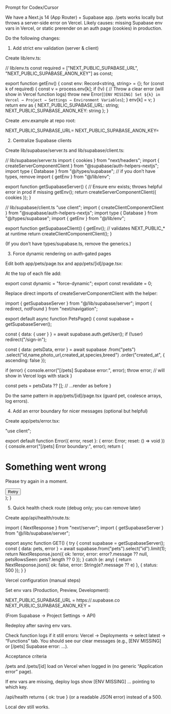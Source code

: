 Prompt for Codex/Cursor

We have a Next.js 14 (App Router) + Supabase app. /pets works locally but throws a server-side error on Vercel. Likely causes: missing Supabase env vars in Vercel, or static prerender on an auth page (cookies) in production.

Do the following changes:
1) Add strict env validation (server & client)

Create lib/env.ts:

// lib/env.ts
const required = ["NEXT_PUBLIC_SUPABASE_URL", "NEXT_PUBLIC_SUPABASE_ANON_KEY"] as const;

export function getEnv() {
  const env: Record<string, string> = {};
  for (const k of required) {
    const v = process.env[k];
    if (!v) {
      // Throw a clear error (will show in Vercel function logs)
      throw new Error(`[ENV MISSING] Set ${k} in Vercel → Project → Settings → Environment Variables`);
    }
    env[k] = v;
  }
  return env as { NEXT_PUBLIC_SUPABASE_URL: string; NEXT_PUBLIC_SUPABASE_ANON_KEY: string };
}


Create .env.example at repo root:

NEXT_PUBLIC_SUPABASE_URL=
NEXT_PUBLIC_SUPABASE_ANON_KEY=

2) Centralize Supabase clients

Create lib/supabase/server.ts and lib/supabase/client.ts:

// lib/supabase/server.ts
import { cookies } from "next/headers";
import { createServerComponentClient } from "@supabase/auth-helpers-nextjs";
import type { Database } from "@/types/supabase"; // if you don’t have types, remove <Database>
import { getEnv } from "@/lib/env";

export function getSupabaseServer() {
  // Ensure env exists; throws helpful error in prod if missing
  getEnv();
  return createServerComponentClient<Database>({ cookies });
}

// lib/supabase/client.ts
"use client";
import { createClientComponentClient } from "@supabase/auth-helpers-nextjs";
import type { Database } from "@/types/supabase";
import { getEnv } from "@/lib/env";

export function getSupabaseClient() {
  getEnv(); // validates NEXT_PUBLIC_* at runtime
  return createClientComponentClient<Database>();
}


(If you don’t have types/supabase.ts, remove the <Database> generics.)

3) Force dynamic rendering on auth-gated pages

Edit both app/pets/page.tsx and app/pets/[id]/page.tsx:

At the top of each file add:

export const dynamic = "force-dynamic";
export const revalidate = 0;


Replace direct imports of createServerComponentClient with the helper:

import { getSupabaseServer } from "@/lib/supabase/server";
import { redirect, notFound } from "next/navigation";

export default async function PetsPage() {
  const supabase = getSupabaseServer();

  const { data: { user } } = await supabase.auth.getUser();
  if (!user) redirect("/sign-in");

  const { data: petsData, error } = await supabase
    .from("pets")
    .select("id,name,photo_url,created_at,species,breed")
    .order("created_at", { ascending: false });

  if (error) {
    console.error("[/pets] Supabase error:", error);
    throw error; // will show in Vercel logs with stack
  }

  const pets = petsData ?? [];
  // …render as before
}


Do the same pattern in app/pets/[id]/page.tsx (guard pet, coalesce arrays, log errors).

4) Add an error boundary for nicer messages (optional but helpful)

Create app/pets/error.tsx:

"use client";

export default function Error({ error, reset }: { error: Error; reset: () => void }) {
  console.error("[/pets] Error boundary:", error);
  return (
    <div className="mx-auto max-w-xl p-6">
      <h1 className="text-2xl font-semibold">Something went wrong</h1>
      <p className="mt-2 text-gray-600">Please try again in a moment.</p>
      <button className="mt-4 rounded bg-blue-600 px-4 py-2 text-white" onClick={reset}>
        Retry
      </button>
    </div>
  );
}

5) Quick health check route (debug only; you can remove later)

Create app/api/health/route.ts:

import { NextResponse } from "next/server";
import { getSupabaseServer } from "@/lib/supabase/server";

export async function GET() {
  try {
    const supabase = getSupabaseServer();
    const { data: pets, error } = await supabase.from("pets").select("id").limit(1);
    return NextResponse.json({ ok: !error, error: error?.message ?? null, petsRowsSeen: pets?.length ?? 0 });
  } catch (e: any) {
    return NextResponse.json({ ok: false, error: String(e?.message ?? e) }, { status: 500 });
  }
}

Vercel configuration (manual steps)

Set env vars (Production, Preview, Development):

NEXT_PUBLIC_SUPABASE_URL = https://<your-ref>.supabase.co
NEXT_PUBLIC_SUPABASE_ANON_KEY = <anon key>


(From Supabase → Project Settings → API)

Redeploy after saving env vars.

Check function logs if it still errors: Vercel → Deployments → select latest → “Functions” tab.
You should see our clear messages (e.g., [ENV MISSING] or [/pets] Supabase error: …).

Acceptance criteria

/pets and /pets/[id] load on Vercel when logged in (no generic “Application error” page).

If env vars are missing, deploy logs show [ENV MISSING] … pointing to which key.

/api/health returns { ok: true } (or a readable JSON error) instead of a 500.

Local dev still works.